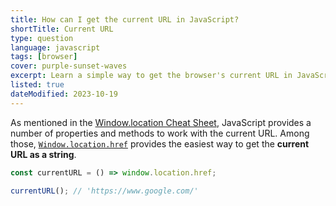 ```yaml
---
title: How can I get the current URL in JavaScript?
shortTitle: Current URL
type: question
language: javascript
tags: [browser]
cover: purple-sunset-waves
excerpt: Learn a simple way to get the browser's current URL in JavaScript.
listed: true
dateModified: 2023-10-19
---
```


As mentioned in the [Window.location Cheat Sheet](/js/s/window-location-cheatsheet), JavaScript provides a number of properties and methods to work with the current URL. Among those, [`Window.location.href`](/js/s/window-location-cheatsheet/#window-location-href) provides the easiest way to get the **current URL as a string**.

```js
const currentURL = () => window.location.href;

currentURL(); // 'https://www.google.com/'
```
